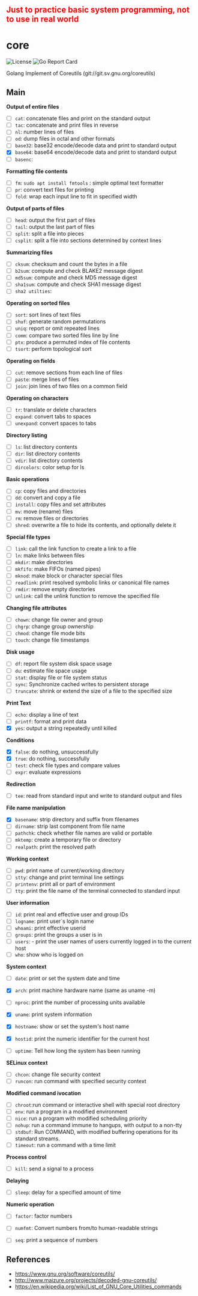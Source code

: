 
## <font color=red> Just to practice basic system programming, not to use in real world </font>

# core


![License](https://img.shields.io/badge/license-GPL3.0-brightgreen.svg?style=flat-square)
![Go Report Card](https://goreportcard.com/badge/github.com/TaceyWong/core)

Golang Implement of Coreutils (git://git.sv.gnu.org/coreutils)



## Main

**Output of entire files**

+ [ ] `cat`: concatenate files and print on the standard output
+ [ ] `tac`: concatenate and print files in reverse 
+ [ ] `nl`:  number lines of files
+ [ ] `od`: dump files in octal and other formats
+ [ ] `base32`: base32 encode/decode data and print to standard output
+ [x] `base64`: base64 encode/decode data and print to standard output
+ [ ] `basenc`: 

**Formatting file contents**

+ [ ] `fm`: `sudo apt install fmtools` : simple optimal text formatter
+ [ ] `pr`: convert text files for printing
+ [ ] `fold`: wrap each input line to fit in specified width

**Output of parts of files**

+ [ ] `head`: output the first part of files
+ [ ] `tail`: output the last part of files
+ [ ] `split`: split a file into pieces
+ [ ] `csplit`: split a file into sections determined by context lines

**Summarizing files**

+ [ ] `cksum`: checksum and count the bytes in a file
+ [ ] `b2sum`: compute and check BLAKE2 message digest
+ [ ] `md5sum`: compute and check MD5 message digest
+ [ ] `sha1sum`: compute and check SHA1 message digest
+ [ ] `sha2 utilties`: 

**Operating on sorted files**

+ [ ] `sort`: sort lines of text files
+ [ ] `shuf`: generate random permutations
+ [ ] `uniq`: report or omit repeated lines
+ [ ] `comm`: compare two sorted files line by line
+ [ ] `ptx`: produce a permuted index of file contents
+ [ ] `tsort`: perform topological sort

**Operating on fields**

+ [ ] `cut`: remove sections from each line of files
+ [ ] `paste`: merge lines of files
+ [ ] `join`: join lines of two files on a common field

**Operating on characters**

+ [ ] `tr`: translate or delete characters
+ [ ] `expand`: convert tabs to spaces
+ [ ] `unexpand`:  convert spaces to tabs

**Directory listing**

+ [ ] `ls`: list directory contents
+ [ ] `dir`: list directory contents
+ [ ] `vdir`:  list directory contents
+ [ ] `dircolors`: color setup for ls

**Basic operations**

+ [ ] `cp`: copy files and directories
+ [ ] `dd`: convert and copy a file
+ [ ] `install`:  copy files and set attributes
+ [ ] `mv`:  move (rename) files
+ [ ] `rm`: remove files or directories
+ [ ] `shred`:  overwrite a file to hide its contents, and optionally delete it

**Special file types**

+ [ ] `link`: call the link function to create a link to a file
+ [ ] `ln`:  make links between files
+ [ ] `mkdir`:  make directories
+ [ ] `mkfifo`: make FIFOs (named pipes)
+ [ ] `mknod`:  make block or character special files
+ [ ] `readlink`: print resolved symbolic links or canonical file names
+ [ ] `rmdir`: remove empty directories
+ [ ] `unlink`: call the unlink function to remove the specified file

**Changing file attributes**

+ [ ] `chown`: change file owner and group
+ [ ] `chgrp`: change group ownership
+ [ ] `chmod`:  change file mode bits
+ [ ] `touch`: change file timestamps

**Disk usage**

+ [ ] `df`: report file system disk space usage
+ [ ] `du`:  estimate file space usage
+ [ ] `stat`: display file or file system status
+ [ ] `sync`: Synchronize cached writes to persistent storage
+ [ ] `truncate`: shrink or extend the size of a file to the specified size 

**Print Text**

+ [ ] `echo`:  display a line of text
+ [ ] `printf`: format and print data
+ [x] `yes`: output a string repeatedly until killed

**Conditions**

+ [x] `false`: do nothing, unsuccessfully
+ [x] `true`: do nothing, successfully
+ [ ] `test`:  check file types and compare values
+ [ ] `expr`:  evaluate expressions

**Redirection**

+ [ ] `tee`:  read from standard input and write to standard output and files

**File name manipulation**

+ [x] `basename`: strip directory and suffix from filenames
+ [ ] `dirname`: strip last component from file name
+ [ ] `pathchk`: check whether file names are valid or portable
+ [ ] `mktemp`: create a temporary file or directory
+ [ ] `realpath`: print the resolved path

**Working context**

+ [ ] `pwd`:  print name of current/working directory
+ [ ] `stty`:  change and print terminal line settings
+ [ ] `printenv`:  print all or part of environment
+ [ ] `tty`:  print the file name of the terminal connected to standard input

**User information**

+ [ ] `id`: print real and effective user and group IDs
+ [ ] `logname`: print user´s login name
+ [ ] `whoami`:  print effective userid
+ [ ] `groups`: print the groups a user is in
+ [ ] `users`: - print the user names of users currently logged in to the current host
+ [ ] `who`: show who is logged on

**System context**

+ [ ] `date`: print or set the system date and time
+ [x] `arch`:  print machine hardware name (same as uname -m)
+ [ ] `nproc`: print the number of processing units available
+ [x] `uname`: print system information
+ [x] `hostname`: show or set the system's host name
+ [x] `hostid`:  print the numeric identifier for the current host
+ [ ] `uptime`: Tell how long the system has been running


**SELinux context**

+ [ ] `chcon`: change file security context
+ [ ] `runcon`: run command with specified security context

**Modified command ivocation**

+ [ ] `chroot`:run command or interactive shell with special root directory
+ [ ] `env`: run a program in a modified environment
+ [ ] `nice`: run a program with modified scheduling priority
+ [ ] `nohup`: run a command immune to hangups, with output to a non-tty
+ [ ] `stdbuf`: Run COMMAND, with modified buffering operations for its standard streams.
+ [ ] `timeout`:  run a command with a time limit

**Process control**

+ [ ] `kill`: send a signal to a process

**Delaying**

+ [ ] `sleep`:  delay for a specified amount of time


**Numeric operation**

+ [ ] `factor`: factor numbers 
+ [ ] `numfmt`: Convert numbers from/to human-readable strings
+ [ ] `seq`: print a sequence of numbers


## References

+ https://www.gnu.org/software/coreutils/
+ http://www.maizure.org/projects/decoded-gnu-coreutils/
+ https://en.wikipedia.org/wiki/List_of_GNU_Core_Utilities_commands




















































































